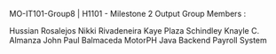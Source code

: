 MO-IT101-Group8 | H1101 - Milestone 2 Output
Group Members :

Hussian Rosalejos
Nikki Rivadeneira
Kaye Plaza
Schindley Knayle C. Almanza
John Paul Balmaceda
MotorPH Java Backend Payroll System
